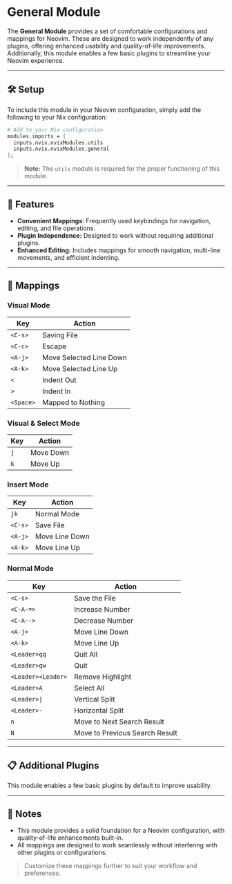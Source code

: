 # General Module

The **General Module** provides a set of comfortable configurations and mappings for Neovim. These are designed to work independently of any plugins, offering enhanced usability and quality-of-life improvements. Additionally, this module enables a few basic plugins to streamline your Neovim experience.

---

## 🛠️ Setup

To include this module in your Neovim configuration, simply add the following to your Nix configuration:

```nix
# Add to your Nix configuration
modules.imports = [
  inputs.nvix.nvixModules.utils
  inputs.nvix.nvixModules.general
];
```

> **Note:** The `utils` module is required for the proper functioning of this module.

---

## 🔑 Features

- **Convenient Mappings:** Frequently used keybindings for navigation, editing, and file operations.
- **Plugin Independence:** Designed to work without requiring additional plugins.
- **Enhanced Editing:** Includes mappings for smooth navigation, multi-line movements, and efficient indenting.

---

## 🔌 Mappings

### Visual Mode

| Key      | Action                      |
|----------|-----------------------------|
| `<C-s>`  | Saving File                 |
| `<C-c>`  | Escape                     |
| `<A-j>`  | Move Selected Line Down    |
| `<A-k>`  | Move Selected Line Up      |
| `<`      | Indent Out                 |
| `>`      | Indent In                  |
| `<Space>`| Mapped to Nothing          |

### Visual & Select Mode

| Key | Action     |
|-----|------------|
| `j` | Move Down  |
| `k` | Move Up    |

### Insert Mode

| Key      | Action              |
|----------|---------------------|
| `jk`     | Normal Mode         |
| `<C-s>`  | Save File           |
| `<A-j>`  | Move Line Down      |
| `<A-k>`  | Move Line Up        |

### Normal Mode

| Key         | Action                            |
|-------------|-----------------------------------|
| `<C-s>`     | Save the File                    |
| `<C-A-=>`   | Increase Number                  |
| `<C-A-->`   | Decrease Number                  |
| `<A-j>`     | Move Line Down                   |
| `<A-k>`     | Move Line Up                     |
| `<Leader>qq`| Quit All                         |
| `<Leader>qw`| Quit                             |
| `<Leader><Leader>`| Remove Highlight          |
| `<Leader>A` | Select All                       |
| `<Leader>\|` | Vertical Split                   |
| `<Leader>-` | Horizontal Split                 |
| `n`         | Move to Next Search Result       |
| `N`         | Move to Previous Search Result   |

---

## 📋 Additional Plugins

This module enables a few basic plugins by default to improve usability.

---

## 📌 Notes

- This module provides a solid foundation for a Neovim configuration, with quality-of-life enhancements built-in.
- All mappings are designed to work seamlessly without interfering with other plugins or configurations.

> Customize these mappings further to suit your workflow and preferences.
